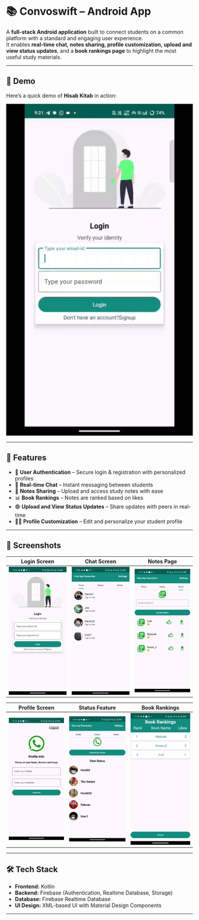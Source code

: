 # 📚 Convoswift – Android App

A **full-stack Android application** built to connect students on a common platform with a standard and engaging user experience.  
It enables **real-time chat, notes sharing, profile customization, upload and view status updates**, and a **book rankings page** to highlight the most useful study materials.

---

## 🎥 Demo

Here’s a quick demo of **Hisab Kitab** in action:

![App Demo](demo/ConvoSwift_App_Demo.gif)

---

## 🚀 Features

- 🔐 **User Authentication** – Secure login & registration with personalized profiles  
- 💬 **Real-time Chat** – Instant messaging between students  
- 📂 **Notes Sharing** – Upload and access study notes with ease  
- 📊 **Book Rankings** – Notes are ranked based on likes  
- 🟢 **Upload and View Status Updates** – Share updates with peers in real-time  
- 🧑‍🎨 **Profile Customization** – Edit and personalize your student profile  

---

## 📸 Screenshots 

| Login Screen | Chat Screen | Notes Page |
|--------------|-------------|------------|
| ![Login](screenshots/IMG-20250829-WA0005.jpg) | ![Chat](screenshots/IMG-20250829-WA0003.jpg) | ![Notes](screenshots/IMG-20250829-WA0007.jpg) |

| Profile Screen | Status Feature | Book Rankings |
|----------------|----------------|---------------|
| ![Profile](screenshots/IMG-20250829-WA0002.jpg) | ![Status](screenshots/IMG-20250829-WA0001.jpg) | ![Rankings](screenshots/IMG-20250829-WA0004.jpg) |

---

## 🛠️ Tech Stack

- **Frontend:** Kotlin
- **Backend:** Firebase (Authentication, Realtime Database, Storage)  
- **Database:** Firebase Realtime Database
- **UI Design:** XML-based UI with Material Design Components  

---
